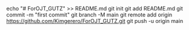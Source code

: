 echo "# ForOJT_GUTZ" >> README.md
git init
git add README.md
git commit -m "first commit"
git branch -M main
git remote add origin https://github.com/Kimgerero/ForOJT_GUTZ.git
git push -u origin main
